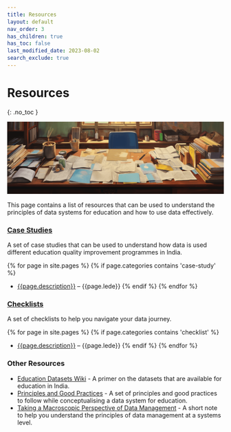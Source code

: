 ```yaml
---
title: Resources
layout: default
nav_order: 3
has_children: true
has_toc: false
last_modified_date: 2023-08-02
search_exclude: true
---
```


# Resources
{: .no_toc }

![](/assets/images/Resources%20-%20Header.png)

This page contains a list of resources that can be used to understand the principles of data systems for education and how to use data effectively.

### [Case Studies](./case-studies/)
A set of case studies that can be used to understand how data is used different education quality improvement programmes in India.

{% for page in site.pages %}
  {% if page.categories contains 'case-study' %}
  -  [{{page.description}}]({{site.url}}{{page.url}}) – {{page.lede}}
  {% endif %}
{% endfor %}

### [Checklists](./checklists/)
A set of checklists to help you navigate your data journey.

{% for page in site.pages %}
  {% if page.categories contains 'checklist' %}
  -  [{{page.description}}]({{site.url}}{{page.url}}) – {{page.lede}}
  {% endif %}
{% endfor %}

### Other Resources
- [Education Datasets Wiki](./datasets) - A primer on the datasets that are available for education in India.
- [Principles and Good Practices](./principles) - A set of principles and good practices to follow while conceptualising a data system for education.
- [Taking a Macroscopic Perspective of Data Management](./data-management/) - A short note to help you understand the principles of data management at a systems level.